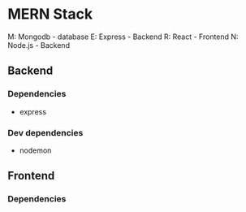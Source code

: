 # MERN Stack

M: Mongodb - database
E: Express - Backend
R: React - Frontend
N: Node.js - Backend

## Backend
### Dependencies
* express

### Dev dependencies
* nodemon

## Frontend
### Dependencies



